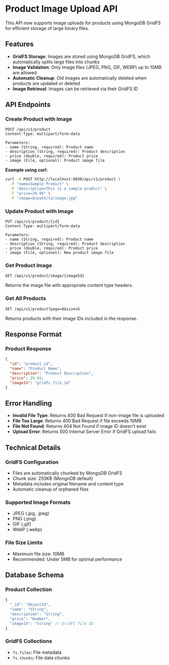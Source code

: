 # Product Image Upload API

This API now supports image uploads for products using MongoDB GridFS for efficient storage of large binary files.

## Features

- **GridFS Storage**: Images are stored using MongoDB GridFS, which automatically splits large files into chunks
- **Image Validation**: Only image files (JPEG, PNG, GIF, WEBP) up to 10MB are allowed
- **Automatic Cleanup**: Old images are automatically deleted when products are updated or deleted
- **Image Retrieval**: Images can be retrieved via their GridFS ID

## API Endpoints

### Create Product with Image
```
POST /api/v1/product
Content-Type: multipart/form-data

Parameters:
- name (String, required): Product name
- description (String, required): Product description  
- price (double, required): Product price
- image (File, optional): Product image file
```

**Example using curl:**
```bash
curl -X POST http://localhost:8030/api/v1/product \
  -F "name=Sample Product" \
  -F "description=This is a sample product" \
  -F "price=29.99" \
  -F "image=@/path/to/image.jpg"
```

### Update Product with Image
```
PUT /api/v1/product/{id}
Content-Type: multipart/form-data

Parameters:
- name (String, required): Product name
- description (String, required): Product description
- price (double, required): Product price
- image (File, optional): New product image file
```

### Get Product Image
```
GET /api/v1/product/image/{imageId}
```

Returns the image file with appropriate content type headers.

### Get All Products
```
GET /api/v1/product?page=0&size=5
```

Returns products with their image IDs included in the response.

## Response Format

### Product Response
```json
{
  "id": "product_id",
  "name": "Product Name",
  "description": "Product Description",
  "price": 29.99,
  "imageId": "gridfs_file_id"
}
```

## Error Handling

- **Invalid File Type**: Returns 400 Bad Request if non-image file is uploaded
- **File Too Large**: Returns 400 Bad Request if file exceeds 10MB
- **File Not Found**: Returns 404 Not Found if image ID doesn't exist
- **Upload Error**: Returns 500 Internal Server Error if GridFS upload fails

## Technical Details

### GridFS Configuration
- Files are automatically chunked by MongoDB GridFS
- Chunk size: 255KB (MongoDB default)
- Metadata includes original filename and content type
- Automatic cleanup of orphaned files

### Supported Image Formats
- JPEG (.jpg, .jpeg)
- PNG (.png)
- GIF (.gif)
- WebP (.webp)

### File Size Limits
- Maximum file size: 10MB
- Recommended: Under 5MB for optimal performance

## Database Schema

### Product Collection
```javascript
{
  "_id": "ObjectId",
  "name": "String",
  "description": "String", 
  "price": "Number",
  "imageId": "String" // GridFS file ID
}
```

### GridFS Collections
- `fs.files`: File metadata
- `fs.chunks`: File data chunks 